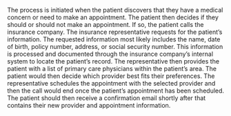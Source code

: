 The process is initiated when the patient discovers that they have a medical concern or need to make an appointment. The patient then decides if they should or should not make an appointment. If so, the patient calls the insurance company. The insurance representative requests for the patient’s information. The requested information most likely includes the name, date of birth, policy number, address, or social security number. This information is processed and documented through the insurance company’s internal system to locate the patient’s record. The representative then provides the patient with a list of primary care physicians within the patient’s area. The patient would then decide which provider best fits their preferences. The representative schedules the appointment with the selected provider and then the call would end once the patient’s appointment has been scheduled. The patient should then receive a confirmation email shortly after that contains their new provider and appointment information.
